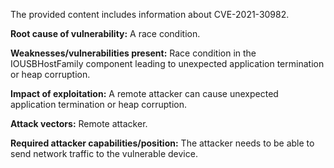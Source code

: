 The provided content includes information about CVE-2021-30982.

**Root cause of vulnerability:**
A race condition.

**Weaknesses/vulnerabilities present:**
Race condition in the IOUSBHostFamily component leading to unexpected application termination or heap corruption.

**Impact of exploitation:**
A remote attacker can cause unexpected application termination or heap corruption.

**Attack vectors:**
Remote attacker.

**Required attacker capabilities/position:**
The attacker needs to be able to send network traffic to the vulnerable device.